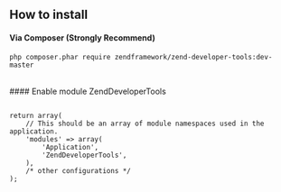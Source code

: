 ## How to install

#### Via Composer (Strongly Recommend) <!-- .element class="left" -->

```
php composer.phar require zendframework/zend-developer-tools:dev-master
```

<br />
#### Enable module ZendDeveloperTools  <!-- .element class="left fragment" -->

<pre class="fragment roll-in">
<code class="php">
return array(
    // This should be an array of module namespaces used in the application.
    'modules' => array(
        'Application',
        'ZendDeveloperTools',
    ),
    /* other configurations */
);
</code>
</pre>